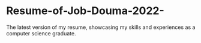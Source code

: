 # Resume-of-Job-Douma-2022-
The latest version of my resume, showcasing my skills and experiences as a computer science graduate.
